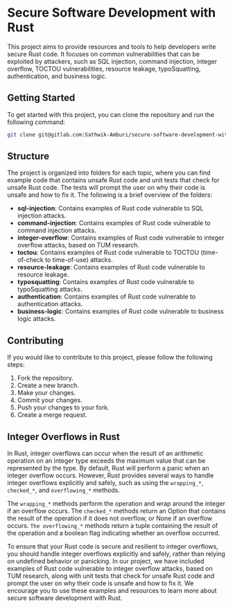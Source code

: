 # Secure Software Development with Rust

This project aims to provide resources and tools to help developers write secure Rust code. It focuses on common vulnerabilities that can be exploited by attackers, such as SQL injection, command injection, integer overflow, TOCTOU vulnerabilities, resource leakage, typoSquatting, authentication, and business logic.

## Getting Started

To get started with this project, you can clone the repository and run the following command:

```bash
git clone git@gitlab.com:Sathwik-Amburi/secure-software-development-with-rust.git
```

## Structure

The project is organized into folders for each topic, where you can find example code that contains unsafe Rust code and unit tests that check for unsafe Rust code. The tests will prompt the user on why their code is unsafe and how to fix it. The following is a brief overview of the folders:

- **sql-injection**: Contains examples of Rust code vulnerable to SQL injection attacks.
- **command-injection**: Contains examples of Rust code vulnerable to command injection attacks.
- **integer-overflow**: Contains examples of Rust code vulnerable to integer overflow attacks, based on TUM research.
- **toctou**: Contains examples of Rust code vulnerable to TOCTOU (time-of-check to time-of-use) attacks.
- **resource-leakage**: Contains examples of Rust code vulnerable to resource leakage.
- **typosquatting**: Contains examples of Rust code vulnerable to typoSquatting attacks.
- **authentication**: Contains examples of Rust code vulnerable to authentication attacks.
- **business-logic**: Contains examples of Rust code vulnerable to business logic attacks.

## Contributing

If you would like to contribute to this project, please follow the following steps:

1. Fork the repository.
2. Create a new branch.
3. Make your changes.
4. Commit your changes.
5. Push your changes to your fork.
6. Create a merge request.

## Integer Overflows in Rust

In Rust, integer overflows can occur when the result of an arithmetic operation on an integer type exceeds the maximum value that can be represented by the type. By default, Rust will perform a panic when an integer overflow occurs. However, Rust provides several ways to handle integer overflows explicitly and safely, such as using the `wrapping_*`, `checked_*`, and `overflowing_*` methods.

The `wrapping_*` methods perform the operation and wrap around the integer if an overflow occurs. The `checked_*` methods return an Option that contains the result of the operation if it does not overflow, or None if an overflow occurs. `The overflowing_*` methods return a tuple containing the result of the operation and a boolean flag indicating whether an overflow occurred.

To ensure that your Rust code is secure and resilient to integer overflows, you should handle integer overflows explicitly and safely, rather than relying on undefined behavior or panicking. In our project, we have included examples of Rust code vulnerable to integer overflow attacks, based on TUM research, along with unit tests that check for unsafe Rust code and prompt the user on why their code is unsafe and how to fix it. We encourage you to use these examples and resources to learn more about secure software development with Rust.

